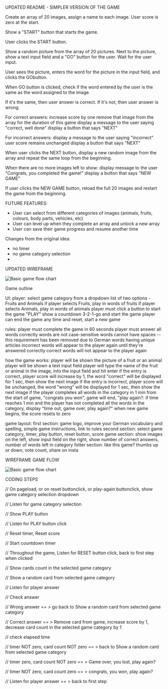 UPDATED README - SIMPLER VERSION OF THE GAME

Create an array of 20 images, assign a name to each image. 
User score is zero at the start. 

Show a "START" button that starts the game. 

User clicks the START button.

Show a random picture from the array of 20 pictures. 
Next to the picture, show a text input field and a "GO" button for the user. 
Wait for the user input. 

User sees the picture, enters the word for the picture in the input field, and clicks the GObutton. 

When GO button is clicked, check if the word entered by the user is the same as the word assigned to the image. 

If it's the same, then user answer is correct. 
If it's not, then user answer is wrong.

For correct answers:
	increase score by one
	remove that image from the array for the duration of this game
	display a message to the user saying "correct, well done"
	display a button that says "NEXT" 
	
For incorrect answers:
	display a message to the user saying "incorrect" 
	user score remains unchanged
	display a button that says "NEXT"

When user clicks the NEXT button, display a new random image from the array and repeat the same loop from the beginning. 

When there are no more images left to show:
	display message to the user "Congrats, you completed the game!" 
	display a button that says "NEW GAME"

If user clicks the NEW GAME button, reload the full 20 images and restart the game from the beginning. 


FUTURE FEATURES:
- User can select from different categories of images (animals, fruits, colours, body parts, vehicles, etc)
- User can level up when they complete an array and unlock a new array
- User can save their game progress and resume another time


Changes from the original idea:
- no timer
- no game category selection
- 

UPDATED WIREFRAME 

![Basic game flow chart](/assets/images/readme-images/Mega%20Worten%20German%20Word%20Game.png "Basic game flow chart")








Game outline

UI:
player: select game category from a dropdown list of two options - Fruits and Animals
    if player selects Fruits, play in words of fruits
    if player selects Animals, play in words of animals
    player must click a button to start the game "PLAY"
    show a countdown 3-2-1-go and start the game 
    player can end the game any time and reset, start a new game

rules:
    player must complete the game in 60 seconds
    player must answer all words correctly
    words are not case-sensitive
    words cannot have spaces -- this requirement has been removed due to German words having unique articles
    incorrect words will appear to the player again until they're answered correctly
    correct words will not appear to the player again
   
how the game works:
    player will be shown the picture of a fruit or an animal
    player will be shown a text input field
    player will type the name of the fruit or animal in the image, into the input field and hit enter
    if the entry is correct, player score will increase by 1, the word "correct" will be displayed for 1 sec, then show the next image
    if the entry is incorrect, player score will be unchanged, the word "wrong" will be displayed for 1 sec, then show the next image
    if the player completes all words in the category in 1 min from the start of game, "congrats you won", game will end, "play again?:
    if time reaches 1 min and the player has not completed all the words in the category, display "time out, game over, play again?"
    when new game begins, the score resets to zero
    

game layout:
    first section: game logo, improve your German vocabulary and spelling, simple game instructions, link to rules
    second section: select game category, timer, play button, reset button, score
    game section: show images on the left, show input field on the right, show number of correct answers, number of words left in category
    fotter section: like this game? thumbs up or down, vote count, share on insta


WIREFRAME GAME FLOW

![Basic game flow chart](/assets/images/readme-images/Mega%20Worten%20German%20Word%20Game.png "Basic game flow chart")

CODING STEPS

// On pageload, or on reset buttonclick, or play-again buttonclick, show game category selection dropdown

// Listen for game category selection

// Show PLAY button

// Listen for PLAY button click

// Reset timer, Reset score

// Start countdown timer

// Throughout the game, Listen for RESET button click, back to first step when clicked

// Show cards count in the selected game category

// Show a random card from selected game category

// Listen for player answer

// Check answer

  // Wrong answer == > go back to Show a random card from selected game category

  // Correct answer == > Remove card from game, increase score by 1, decrease card count in the selected game category by 1

// check elapsed time

  // timer NOT zero, card count NOT zero == > back to Show a random card from selected game category

  // timer zero, card count NOT zero == > Game over, you lost, play again?

  // timer NOT zero, card count zero == > congrats, you won, play again?

  // Listen for player answer == > back to first step
